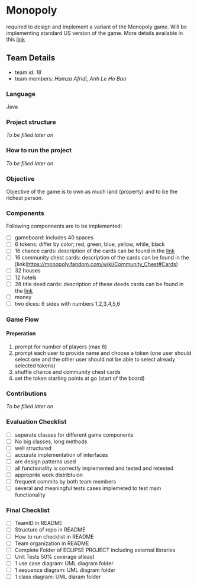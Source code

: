 # Monopoly  
required to design and implement a variant of the Monopoly game. Will be implementing standard US version of the game. More details available in this [link](https://monopoly.fandom.com/wiki/Monopoly)

## Team Details  
- team id: _18_  
- team members: _Hamza Afridi, Anh Le Ho Bao_ 

### Language  
Java

### Project structure  
_To be filled later on_

### How to run the project
_To be filled later on_
  
### Objective  
Objective of the game is to own as much land (property) and to be the richest person.  

### Components
Following componnents are to be implemented:  
- [ ] gameboard: includes 40 spaces
- [ ] 6 tokens: differ by color; red, green, blue, yellow, while, black
- [ ] 16 chance cards: description of the cards can be found in the [link](https://monopoly.fandom.com/wiki/Chance#Cards)
- [ ] 16 community chest cards: description of the cards can be found in the [link(https://monopoly.fandom.com/wiki/Community_Chest#Cards)
- [ ] 32 houses
- [ ] 12 hotels
- [ ] 28 title deed cards: description of these deeds cards can be found in the [link](https://www.ranker.com/list/all-monopoly-properties/steve-wright)
- [ ] money
- [ ] two dices: 6 sides with numbers 1,2,3,4,5,6

### Game Flow  

#### Preperation
1. prompt for number of players (max 6)
2. prompt each user to provide name and choose a token (one user should select one and the other user should not be able to select already selected tokens)
3. shuffle chance and community chest cards
4. set the token starting points at go (start of the board)

### Contributions  
_To be filled later on_

### Evaluation Checklist  
- [ ] seperate classes for different game components
- [ ] No big classes, long methods
- [ ] well structured
- [ ] accurate implementation of interfaces
- [ ] are design patterns used
- [ ] all functionality is correctly implemented and tested and retested
- [ ] approprite work distribtuion
- [ ] frequent commits by both team members
- [ ] several and meaningful tests cases implemeted to test main functionality

### Final Checklist  
- [ ] TeamID in README
- [ ] Structure of repo in README
- [ ] How to run checklist in README
- [ ] Team organization in README
- [ ] Complete Folder of ECLIPSE PROJECT including external libraries
- [ ] Unit Tests 50% coverage atleast
- [ ] 1 use case diagram: UML diagram folder
- [ ]  1 sequence diagram: UML diagram folder
- [ ] 1 class diagram: UML diaram folder
